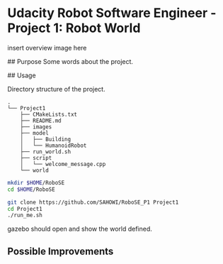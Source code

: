 # Udacity Robot Software Engineer - Project 1: Robot World

insert overview image here

## Purpose
Some words about the project.



## Usage

Directory structure of the project.
```code
.
└── Project1
    ├── CMakeLists.txt
    ├── README.md
    ├── images
    ├── model
    │   ├── Building
    │   └── HumanoidRobot
    ├── run_world.sh
    ├── script
    │   └── welcome_message.cpp
    └── world
```



```bash
mkdir $HOME/RoboSE
cd $HOME/RoboSE

git clone https://github.com/SAHOWI/RoboSE_P1 Project1
cd Project1
./run_me.sh
```

gazebo should open and show the world defined.

## Possible Improvements


